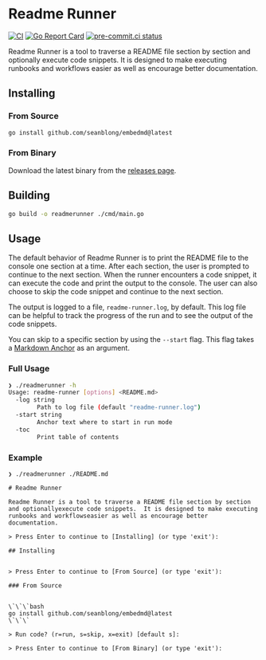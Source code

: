 # Readme Runner

[![CI](https://github.com/seanblong/embedmd/actions/workflows/test.yaml/badge.svg)](https://github.com/seanblong/readmerunner/actions/workflows/test.yaml)
[![Go Report Card](https://goreportcard.com/badge/github.com/seanblong/readmerunner)](https://goreportcard.com/report/github.com/seanblong/readmerunner)
[![pre-commit.ci status](https://results.pre-commit.ci/badge/github/seanblong/readmerunner/main.svg)](https://results.pre-commit.ci/latest/github/seanblong/readmerunner/main)

Readme Runner is a tool to traverse a README file section by section and optionally
execute code snippets.  It is designed to make executing runbooks and workflows
easier as well as encourage better documentation.

## Installing

### From Source

```bash
go install github.com/seanblong/embedmd@latest
```

### From Binary

Download the latest binary from the [releases page](https://github.com/seanblong/readmerunner).

## Building

```bash
go build -o readmerunner ./cmd/main.go
```

## Usage

The default behavior of Readme Runner is to print the README file to the console
one section at a time.  After each section, the user is prompted to continue to
the next section.  When the runner encounters a code snippet, it can execute the
code and print the output to the console.  The user can also choose to skip the
code snippet and continue to the next section.

The output is logged to a file, `readme-runner.log`, by default.  This log file
can be helpful to track the progress of the run and to see the output of the code
snippets.

You can skip to a specific section by using the `--start` flag.  This flag takes
a [Markdown Anchor][1] as an argument.

### Full Usage

```bash
❯ ./readmerunner -h
Usage: readme-runner [options] <README.md>
  -log string
        Path to log file (default "readme-runner.log")
  -start string
        Anchor text where to start in run mode
  -toc
        Print table of contents
```

### Example

```console
❯ ./readmerunner ./README.md

# Readme Runner

Readme Runner is a tool to traverse a README file section by section and optionallyexecute code snippets.  It is designed to make executing runbooks and workflowseasier as well as encourage better documentation.

> Press Enter to continue to [Installing] (or type 'exit'):

## Installing


> Press Enter to continue to [From Source] (or type 'exit'):

### From Source


\`\`\`bash
go install github.com/seanblong/embedmd@latest
\`\`\`

> Run code? (r=run, s=skip, x=exit) [default s]:

> Press Enter to continue to [From Binary] (or type 'exit'):
```

<!-- links -->
[1]: https://gist.github.com/asabaylus/3071099